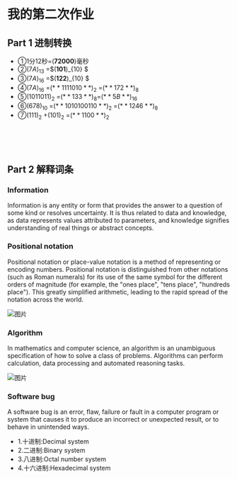 # 我的第二次作业


## Part 1  进制转换

* ①1分12秒=(**72000**)毫秒
* ②$(7A)_ {13}$ =$(**101**)_{10} $
* ③$(7A)_ {16}$ =$(**122**)_{10} $
* ④$(7A)_ {16}$ =$(**1111010**)_2$ =$(**172**)_8$ 
* ⑤$(1011011)_ 2$ =$(**133**)_ 8$=$(**5B**)_{16}$ 
* ⑥$(678)_{10}$ =$(**1010100110**)_2$ =$(**1246**)_8$ 
* ⑦$(111)_2$ +$(101)_2$ =$(**1100**)_2$  

<br><br><br>


## Part 2 解释词条

### **Information**
Information is any entity or form that provides the answer to a question of some kind or resolves uncertainty.  It is thus related to data and knowledge, as data represents values attributed to parameters, and knowledge signifies understanding of real things or abstract concepts.

### **Positional notation**
Positional notation or place-value notation is a method of representing or encoding numbers. Positional notation is distinguished from other notations (such as Roman numerals) for its use of the same symbol for the different orders of magnitude (for example, the "ones place", "tens place", "hundreds place"). This greatly simplified arithmetic, leading to the rapid spread of the notation across the world. 

![图片](https://upload.wikimedia.org/wikipedia/commons/thumb/7/78/Positional_notation_glossary-en.svg/300px-Positional_notation_glossary-en.svg.png)


### **Algorithm**
In mathematics and computer science, an algorithm is an unambiguous specification of how to solve a class of problems. Algorithms can perform calculation, data processing and automated reasoning tasks.

![图片](https://upload.wikimedia.org/wikipedia/commons/thumb/d/db/Euclid_flowchart.svg/220px-Euclid_flowchart.svg.png)

### **Software bug**
A software bug is an error, flaw, failure or fault in a computer program or system that causes it to produce an incorrect or unexpected result, or to behave in unintended ways.




* 1.十进制:Decimal system
* 2.二进制:Binary system
* 3.八进制:Octal number system
* 4.十六进制:Hexadecimal system
